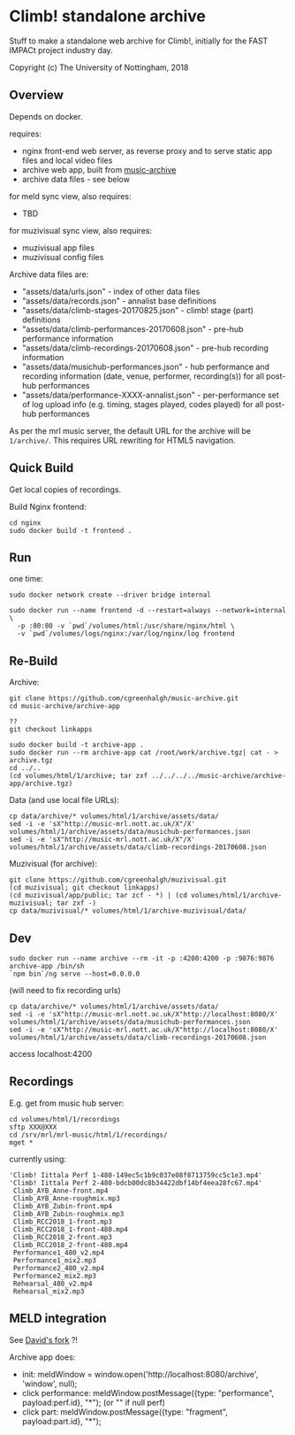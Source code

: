 # Climb! standalone archive

Stuff to make a standalone web archive for Climb!, initially for the FAST IMPACt project industry day.

Copyright (c) The University of Nottingham, 2018

## Overview

Depends on docker.

requires:
- nginx front-end web server, as reverse proxy and to serve static app files and local video files
- archive web app, built from [music-archive](https://github.com/cgreenhalgh/music-archive)
- archive data files - see below

for meld sync view, also requires:
- TBD

for muzivisual sync view, also requires:
- muzivisual app files
- muzivisual config files

Archive data files are:
- "assets/data/urls.json" - index of other data files
- "assets/data/records.json" - annalist base definitions
- "assets/data/climb-stages-20170825.json" - climb! stage (part) definitions
- "assets/data/climb-performances-20170608.json" - pre-hub performance information
- "assets/data/climb-recordings-20170608.json" - pre-hub recording information
- "assets/data/musichub-performances.json" - hub performance and recording information (date, venue, performer, recording(s)) for all post-hub performances
- "assets/data/performance-XXXX-annalist.json" - per-performance set of log upload info (e.g. timing, stages played, codes played) for all post-hub performances

As per the mrl music server, the default URL for the archive will be `1/archive/`. This requires URL rewriting for HTML5 navigation.

## Quick Build

Get local copies of recordings.

Build Nginx frontend:
```
cd nginx
sudo docker build -t frontend .
```

## Run

one time:
```
sudo docker network create --driver bridge internal

sudo docker run --name frontend -d --restart=always --network=internal \
  -p :80:80 -v `pwd`/volumes/html:/usr/share/nginx/html \
  -v `pwd`/volumes/logs/nginx:/var/log/nginx/log frontend 
```

## Re-Build 

Archive:

```
git clone https://github.com/cgreenhalgh/music-archive.git
cd music-archive/archive-app

??
git checkout linkapps

sudo docker build -t archive-app .
sudo docker run --rm archive-app cat /root/work/archive.tgz| cat - > archive.tgz
cd ../..
(cd volumes/html/1/archive; tar zxf ../../../../music-archive/archive-app/archive.tgz)
```

Data (and use local file URLs):
```
cp data/archive/* volumes/html/1/archive/assets/data/
sed -i -e 'sX"http://music-mrl.nott.ac.uk/X"/X' volumes/html/1/archive/assets/data/musichub-performances.json
sed -i -e 'sX"http://music-mrl.nott.ac.uk/X"/X' volumes/html/1/archive/assets/data/climb-recordings-20170608.json
```

Muzivisual (for archive):
```
git clone https://github.com/cgreenhalgh/muzivisual.git
(cd muzivisual; git checkout linkapps)
(cd muzivisual/app/public; tar zcf - *) | (cd volumes/html/1/archive-muzivisual; tar zxf -)
cp data/muzivisual/* volumes/html/1/archive-muzivisual/data/
```


## Dev

```
sudo docker run --name archive --rm -it -p :4200:4200 -p :9876:9876 archive-app /bin/sh
`npm bin`/ng serve --host=0.0.0.0
```
(will need to fix recording urls)
```
cp data/archive/* volumes/html/1/archive/assets/data/
sed -i -e 'sX"http://music-mrl.nott.ac.uk/X"http://localhost:8080/X' volumes/html/1/archive/assets/data/musichub-performances.json
sed -i -e 'sX"http://music-mrl.nott.ac.uk/X"http://localhost:8080/X' volumes/html/1/archive/assets/data/climb-recordings-20170608.json
```

access localhost:4200 

## Recordings

E.g. get from music hub server:
```
cd volumes/html/1/recordings
sftp XXX@XXX
cd /srv/mrl/mrl-music/html/1/recordings/
mget *
```
currently using:
```
'Climb! Iittala Perf 1-480-149ec5c1b9c037e08f8713759cc5c1e3.mp4'
'Climb! Iittala Perf 2-480-bdcb00dc8b34422dbf14bf4eea28fc67.mp4'
 Climb_AYB_Anne-front.mp4
 Climb_AYB_Anne-roughmix.mp3
 Climb_AYB_Zubin-front.mp4
 Climb_AYB_Zubin-roughmix.mp3
 Climb_RCC2018_1-front.mp3
 Climb_RCC2018_1-front-480.mp4
 Climb_RCC2018_2-front.mp3
 Climb_RCC2018_2-front-480.mp4
 Performance1_480_v2.mp4
 Performance1_mix2.mp3
 Performance2_480_v2.mp4
 Performance2_mix2.mp3
 Rehearsal_480_v2.mp4
 Rehearsal_mix2.mp3
```

## MELD integration

See [David's fork](https://github.com/oerc-music/music-archive) ?!

Archive app does:
- init: meldWindow = window.open('http://localhost:8080/archive', 'window', null);	
- click performance: meldWindow.postMessage({type: "performance", payload:perf.id}, "*"); (or "" if null perf)
- click part: meldWindow.postMessage({type: "fragment", payload:part.id}, "*");

